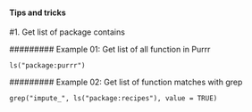 #### Tips and tricks 

#1. Get list of package contains 

######### Example 01: Get list of all function in Purrr

`ls("package:purrr")`

#########  Example 02: Get list of function matches with grep

`grep("impute_", ls("package:recipes"), value = TRUE)`



